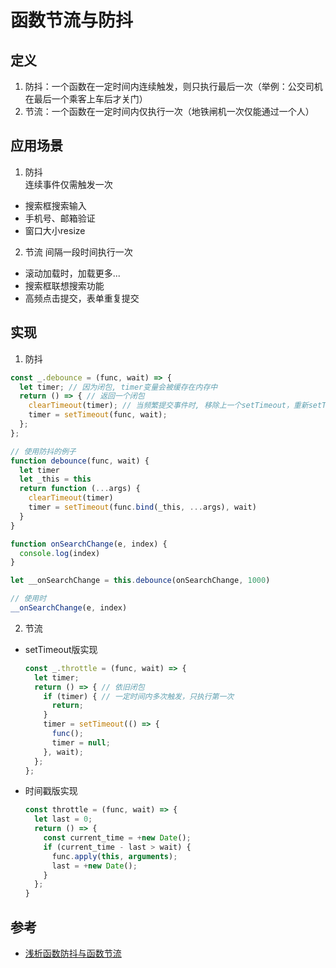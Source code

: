 # 函数节流与防抖
## 定义
1. 防抖：一个函数在一定时间内连续触发，则只执行最后一次（举例：公交司机在最后一个乘客上车后才关门）
2. 节流：一个函数在一定时间内仅执行一次（地铁闸机一次仅能通过一个人）
## 应用场景
1. 防抖  
   连续事件仅需触发一次
* 搜索框搜索输入
* 手机号、邮箱验证
* 窗口大小resize
2. 节流
   间隔一段时间执行一次
* 滚动加载时，加载更多...
* 搜索框联想搜索功能
* 高频点击提交，表单重复提交
## 实现
1. 防抖
```javascript
const _.debounce = (func, wait) => {
  let timer; // 因为闭包, timer变量会被缓存在内存中
  return () => { // 返回一个闭包
    clearTimeout(timer); // 当频繁提交事件时, 移除上一个setTimeout，重新setTimeout
    timer = setTimeout(func, wait);
  };
};
```
```js
// 使用防抖的例子
function debounce(func, wait) {
  let timer
  let _this = this
  return function (...args) {
    clearTimeout(timer)
    timer = setTimeout(func.bind(_this, ...args), wait)
  }
}

function onSearchChange(e, index) {
  console.log(index)
}

let __onSearchChange = this.debounce(onSearchChange, 1000)

// 使用时
__onSearchChange(e, index)
```

2. 节流  
* setTimeout版实现
  ```js
  const _.throttle = (func, wait) => {
    let timer;
    return () => { // 依旧闭包
      if (timer) { // 一定时间内多次触发，只执行第一次
        return;
      }
      timer = setTimeout(() => {
        func();
        timer = null;
      }, wait);
    };
  };
  ```
* 时间戳版实现
  ```js
  const throttle = (func, wait) => {
    let last = 0;
    return () => {
      const current_time = +new Date();
      if (current_time - last > wait) {
        func.apply(this, arguments);
        last = +new Date();
      }
    };
  }
  ```
## 参考
- [浅析函数防抖与函数节流](https://www.jianshu.com/p/f9f6b637fd6c)
